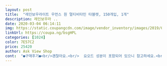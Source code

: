 ```yaml
---
layout: post 
title:  "레인보우라이트 우먼스 원 멀티비타민 타블렛, 150개입, 1개" 
description: 레인보우라 ..
date: 2020-03-04 06:14:11 
img: https://static.coupangcdn.com/image/vendor_inventory/images/2019/03/22/11/3/f4036fa9-adcd-42ed-80af-b6a0f24443b6.jpg 
linkUrl: https://coupa.ng/bsgHPL 
categories: [1024] 
color: 7E57C2 
price: 25420 
author: Ask View Shop 
cont:  "●구매후기●<br/>괜찮아요.<br/>  요오드 성분이 포함되어 있으니 참고하세요.<br/><br/>너무 커서 처음엔 먹기 그랬는데 먹다보면 적응돼요!!<br/>앞으론 레인보우라이트걸로 구입할 생각입니다<br/>이거 벌써 두통째인데 덜 피곤한거 같아요 ㅎㅎ 넘 좋아요! 재구매 의사 있어요  많이 파세요 *^^<br/>종합비타민 다 먹어서 레인보우껄로 사봤어요<br/>크기는 크지만 얼***에 비해 삼킬때 역한 느낌이 덜 느껴집니다<br/>" 
---
```

